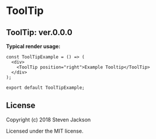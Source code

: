 ToolTip
================
ToolTip: ver.0.0.0 
---
**Typical render usage:**

```
const ToolTipExample = () => (
  <div>
    <ToolTip position="right">Example Tooltip</ToolTip>
  </div>
);

export default ToolTipExample;
```

## License
Copyright (c) 2018 Steven Jackson

Licensed under the MIT license.
